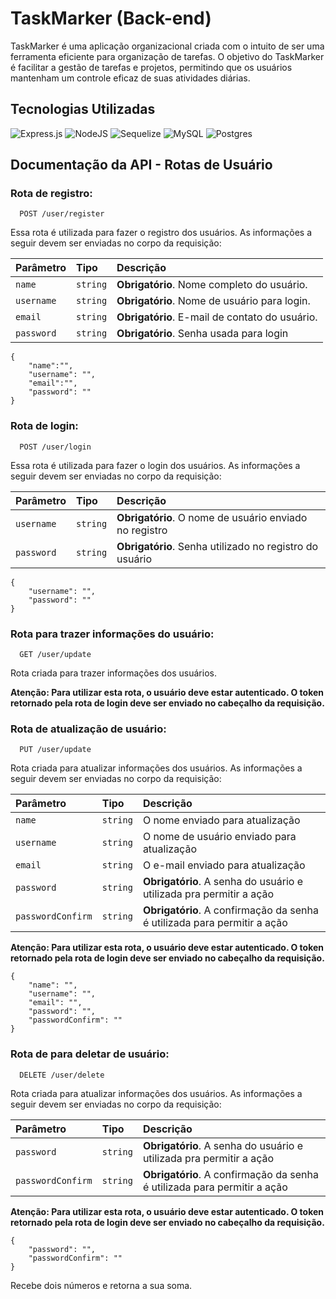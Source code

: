 
# TaskMarker (Back-end)

TaskMarker é uma aplicação organizacional criada com o intuito de ser uma ferramenta eficiente para organização de tarefas. O objetivo do TaskMarker é facilitar a gestão de tarefas e projetos, permitindo que os usuários mantenham um controle eficaz de suas atividades diárias.




## Tecnologias Utilizadas

![Express.js](https://img.shields.io/badge/express.js-%23404d59.svg?style=for-the-badge&logo=express&logoColor=%2361DAFB)
![NodeJS](https://img.shields.io/badge/node.js-6DA55F?style=for-the-badge&logo=node.js&logoColor=white)
![Sequelize](https://img.shields.io/badge/Sequelize-52B0E7?style=for-the-badge&logo=Sequelize&logoColor=white)
![MySQL](https://img.shields.io/badge/mysql-4479A1.svg?style=for-the-badge&logo=mysql&logoColor=white)
![Postgres](https://img.shields.io/badge/postgres-%23316192.svg?style=for-the-badge&logo=postgresql&logoColor=white)

## Documentação da API - Rotas de Usuário

### Rota de registro:
```http
  POST /user/register
```
Essa rota é utilizada para fazer o registro dos usuários. As informações a seguir devem ser enviadas no corpo da requisição:

| Parâmetro   | Tipo       | Descrição                           |
| :---------- | :--------- | :---------------------------------- |
| `name` | `string` | **Obrigatório**. Nome completo do usuário.|
| `username` | `string` | **Obrigatório**. Nome de usuário para login.|
| `email` | `string` | **Obrigatório**. E-mail de contato do usuário.|
| `password` | `string` | **Obrigatório**.  Senha usada para login|

```
{
    "name":"",
    "username": "",
    "email":"",
    "password": ""
}
```

### Rota de login:

```http
  POST /user/login
```
Essa rota é utilizada para fazer o login dos usuários. As informações a seguir devem ser enviadas no corpo da requisição:

| Parâmetro   | Tipo       | Descrição                                   |
| :---------- | :--------- | :------------------------------------------ |
| `username`      | `string` | **Obrigatório**. O nome de usuário enviado no registro|
| `password`      | `string` | **Obrigatório**. Senha utilizado no registro do usuário|


```
{
    "username": "",
    "password": ""
}
```

### Rota para trazer informações do usuário:
```http
  GET /user/update
```

Rota criada para trazer informações dos usuários.

**Atenção: Para utilizar esta rota, o usuário deve estar autenticado. O token retornado pela rota de login deve ser enviado no cabeçalho da requisição.**


### Rota de atualização de usuário:
```http
  PUT /user/update
```

Rota criada para atualizar informações dos usuários. As informações a seguir devem ser enviadas no corpo da requisição:

| Parâmetro   | Tipo       | Descrição                                   |
| :---------- | :--------- | :------------------------------------------ |
| `name`      | `string` |O nome enviado para atualização|
| `username`      | `string` |O nome de usuário enviado para atualização|
| `email`      | `string` |O e-mail enviado para atualização|
| `password`      | `string` | **Obrigatório**. A senha do usuário e utilizada pra permitir a ação|
| `passwordConfirm`      | `string` | **Obrigatório**. A confirmação da senha é utilizada para permitir a ação|

**Atenção: Para utilizar esta rota, o usuário deve estar autenticado. O token retornado pela rota de login deve ser enviado no cabeçalho da requisição.**

```
{
    "name": "",
    "username": "",
    "email": "",
    "password": "",
    "passwordConfirm": ""
}
```

### Rota de para deletar de usuário:
```http
  DELETE /user/delete
```

Rota criada para atualizar informações dos usuários. As informações a seguir devem ser enviadas no corpo da requisição:

| Parâmetro   | Tipo       | Descrição                                   |
| :---------- | :--------- | :------------------------------------------ |
| `password`      | `string` | **Obrigatório**. A senha do usuário e utilizada pra permitir a ação|
| `passwordConfirm`      | `string` | **Obrigatório**. A confirmação da senha é utilizada para permitir a ação|

**Atenção: Para utilizar esta rota, o usuário deve estar autenticado. O token retornado pela rota de login deve ser enviado no cabeçalho da requisição.**

```
{
    "password": "",
    "passwordConfirm": ""
}
```


Recebe dois números e retorna a sua soma.

